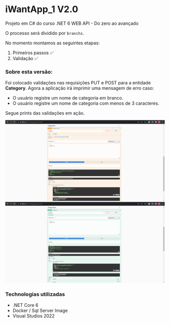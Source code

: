 <h1>iWantApp_1 V2.0</h1>

Projeto em C# do curso .NET 6 WEB API - Do zero ao avançado

O processo será dividido por `branchs`.

No momento montamos as seguintes etapas:

1. Primeiros passos :white_check_mark:
1. Validação :white_check_mark:

<h3>Sobre esta versão:</h3>

Foi colocado validações nas requisições PUT e POST para a entidade <b>Category</b>. Agora a aplicação irá imprimir uma mensagem de erro caso:

*  O usuário registre um nome de categoria em branco.
* O usuário registre um nome de categoria com menos de 3 caracteres.

Segue prints das validações em ação.

<img src="assets\v2_1.png">

<img src="assets\v2_2.png">



<h3>Technologias utilizadas</h3>

* .NET Core 6
* Docker / Sql Server Image
* Visual Studios 2022
